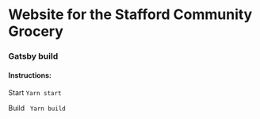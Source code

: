 # Website for the Stafford Community Grocery

### Gatsby build

#### Instructions:

Start
`Yarn start`

Build
` Yarn build`
